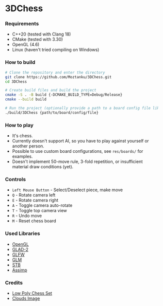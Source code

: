 # 3DChess

### Requirements
- C++20 (tested with Clang 18)
- CMake (tested with 3.30)
- OpenGL (4.6)
- Linux (haven't tried compiling on Windows)

### How to build
```bash
# Clone the repository and enter the directory
git clone https://github.com/Moztanku/3DChess.git
cd 3DChess

# Create build files and build the project
cmake -S . -B build {-DCMAKE_BUILD_TYPE=Debug/Release}
cmake --build build

# Run the project (optionally provide a path to a board config file like res/boards/standard.cfg)
./build/3DChess {path/to/board/config/file}
```

### How to play
- It's chess.
- Currently doesn't support AI, so you have to play against yourself or another person.
- Possible to use custom board configurations, see `res/boards/` for examples.
- Doesn't implement 50-move rule, 3-fold repetition, or insufficient material draw conditions (yet).

### Controls
- `Left Mouse Button` - Select/Deselect piece, make move
- `Q` - Rotate camera left
- `E` - Rotate camera right
- `A` - Toggle camera auto-rotate
- `T` - Toggle top camera view
- `R` - Undo move
- `M` - Reset chess board

### Used Libraries
- [OpenGL](https://www.opengl.org/)
- [GLAD-2](https://gen.glad.sh/)
- [GLFW](https://www.glfw.org/)
- [GLM](https://github.com/g-truc/glm)
- [STB](https://github.com/nothings/stb)
- [Assimp](https://assimp.org/)

### Credits
- [Low Poly Chess Set](https://sketchfab.com/robie1)
- [Clouds Image](https://www.pexels.com/photo/blue-skies-53594/)
